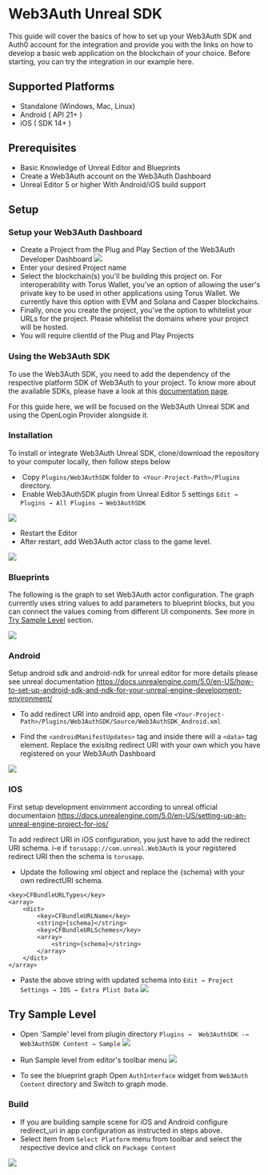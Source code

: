 # Web3Auth Unreal SDK

This guide will cover the basics of how to set up your Web3Auth SDK and Auth0 account for the integration and provide you with the links on how to develop a basic web application on the blockchain of your choice. Before starting, you can try the integration in our example here.

## Supported Platforms

*   Standalone (Windows, Mac, Linux)
*   Android ( API 21+ )
*   iOS ( SDK 14+ )

## Prerequisites

*   Basic Knowledge of Unreal Editor and Blueprints
*   Create a Web3Auth account on the Web3Auth Dashboard
*   Unreal Editor 5 or higher With Android/iOS build support

## Setup

### Setup your Web3Auth Dashboard

*   Create a Project from the Plug and Play Section of the Web3Auth Developer Dashboard [![](https://camo.githubusercontent.com/971624a070b3ed1c191d051ca349cbca15d7dc52ad0a4a3ec812b0ab08636ea9/68747470733a2f2f77656233617574682e696f2f646f63732f6173736574732f696d616765732f61757468302d77336164617368626f6172642d30312d37346637663130653531373966373765613064653563313632396338656532632e706e67)](https://camo.githubusercontent.com/971624a070b3ed1c191d051ca349cbca15d7dc52ad0a4a3ec812b0ab08636ea9/68747470733a2f2f77656233617574682e696f2f646f63732f6173736574732f696d616765732f61757468302d77336164617368626f6172642d30312d37346637663130653531373966373765613064653563313632396338656532632e706e67)
*   Enter your desired Project name
*   Select the blockchain(s) you'll be building this project on. For interoperability with Torus Wallet, you've an option of allowing the user's private key to be used in other applications using Torus Wallet. We currently have this option with EVM and Solana and Casper blockchains.
*   Finally, once you create the project, you've the option to whitelist your URLs for the project. Please whitelist the domains where your project will be hosted. 
*   You will require clientId of the Plug and Play Projects

### Using the Web3Auth SDK

To use the Web3Auth SDK, you need to add the dependency of the respective platform SDK of Web3Auth to your project. To know more about the available SDKs, please have a look at this [documentation page](https://web3auth.io/docs/developing-with-web3auth/understand-sdk).

For this guide here, we will be focused on the Web3Auth Unreal SDK and using the OpenLogin Provider alongside it.

### Installation

To install or integrate Web3Auth Unreal SDK, clone/download the repository to your computer locally, then follow steps below

*    Copy `Plugins/Web3AuthSDK` folder to  `<Your-Project-Path>/Plugins` directory. 
*    Enable Web3AuthSDK plugin from Unreal Editor 5 settings `Edit →  Plugins → All Plugins → Web3AuthSDK` 

![](/Docs/Images/1.png)

*   Restart the Editor
*   After restart, add Web3Auth actor class to the game level.

![](/Docs/Images/2.png)

### Blueprints

The following is the graph to set Web3Auth actor configuration. The graph currently uses string values to add parameters to blueprint blocks, but you can connect the values coming from different UI components. See more in [Try Sample Level](#) section.

![](https://33333.cdn.cke-cs.com/kSW7V9NHUXugvhoQeFaf/images/3eedff0ebcf6840d91670957628a4da4b4c7dbc1f0a18e69.png)

### Android

Setup android sdk and android-ndk for unreal editor for more details please see unreal documentation https://docs.unrealengine.com/5.0/en-US/how-to-set-up-android-sdk-and-ndk-for-your-unreal-engine-development-environment/


* To add redirect URI into android app, open file `<Your-Project-Path>/Plugins/Web3AuthSDK/Source/Web3AuthSDK_Android.xml`

*  Find the `<androidManifestUpdates>` tag and inside there will a `<data>` tag element. Replace the exisitng redirect URI with your own which you have registered on your Web3Auth Dashboard

![](/Docs/Images/3.png)

### IOS 

First setup development envirnment according to unreal official documentaion 
https://docs.unrealengine.com/5.0/en-US/setting-up-an-unreal-engine-project-for-ios/

To add redirect URI in iOS configuration, you just have to add the redirect URI schema. i-e if `torusapp://com.unreal.Web3Auth` is your registered redirect URI then the schema is `torusapp`.

*   Update the following xml object and replace the {schema} with your own redirectURI schema.

```plaintext
<key>CFBundleURLTypes</key>
<array>
	<dict>
		<key>CFBundleURLName</key>
		<string>{schema}</string>
		<key>CFBundleURLSchemes</key>
		<array>
			<string>{schema}</string>
		</array>
	</dict>
</array>
```

*   Paste the above string with updated schema into `Edit → Project Settings → IOS → Extra Plist Data`
![](/Docs/Images/4.png)

## Try Sample Level

 * Open 'Sample' level from plugin directory `Plugins →  Web3AuthSDK -→ Web3AuthSDK Content → Sample`
![](/Docs/Images/5.png)

 * Run Sample level from editor's toolbar menu
![](/Docs/Images/6.png)

 * To see the blueprint graph Open `AuthInterface` widget from `Web3Auth Content` directory and Switch to graph mode.

### Build
* If you are building sample scene for iOS and Android configure redirect_uri in app configuration as instructed in steps above. 
* Select item from `Select Platform` menu from toolbar and select the respective device and click on `Package Content`


![](/Docs/Images/7.png)




